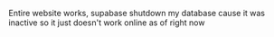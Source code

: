 Entire website works, supabase shutdown my database cause it was inactive so it just doesn't work online as of right now

